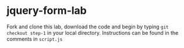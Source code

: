 # jquery-form-lab
Fork and clone this lab, download the code and begin by typing `git checkout step-1` in your local directory.
Instructions can be found in the comments in `script.js`
